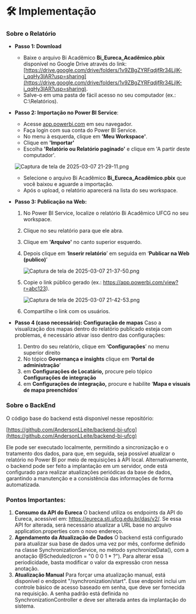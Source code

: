 # 🛠️ Implementação

### Sobre o Relatório

- **Passo 1: Download**
    - Baixe o arquivo Bi Acadêmico **Bi_Eureca_Acadêmico.pbix** disponível no Google Drive através do link: [https://drive.google.com/drive/folders/1v9ZBgZYRFqdjfRr34LjIK-i_qqHy3IAR?usp=sharing](https://drive.google.com/drive/folders/1v9ZBgZYRFqdjfRr34LjIK-i_qqHy3IAR?usp=sharing).
    - Salve-o em uma pasta de fácil acesso no seu computador (ex.: C:\Relatórios\).
- **Passo 2: Importação no Power BI Service**:
    - Acesse [app.powerbi.com](https://app.powerbi.com/) em seu navegador.
    - Faça login com sua conta do Power BI Service.
    - No menu à esquerda, clique em **'Meu Workspace'**.
    - Clique em **'Importar'**
    - Escolha **'Relatório ou Relatório paginado'** e clique em 'A partir deste computador'.
    
    ![Captura de tela de 2025-03-07 21-29-11.png](%F0%9F%9B%A0%EF%B8%8F%20Implementac%CC%A7a%CC%83o%201afe05f13f4a804ebb8ce5eb00f9b798/Captura_de_tela_de_2025-03-07_21-29-11.png)
    
    - Selecione o arquivo Bi Acadêmico **Bi_Eureca_Acadêmico.pbix** que você baixou e aguarde a importação.
    - Após o upload, o relatório aparecerá na lista do seu workspace.
- **Passo 3: Publicação na Web:**
    1. No Power BI Service, localize o relatório Bi Acadêmico UFCG no seu workspace.
    2. Clique no seu relatório para que ele abra.
    3. Clique em **'Arquivo'** no canto superior esquerdo.
    4. Depois clique em ‘**Inserir relatório**’ em seguida em ‘**Publicar na Web (publico)**’
        
        ![Captura de tela de 2025-03-07 21-37-50.png](%F0%9F%9B%A0%EF%B8%8F%20Implementac%CC%A7a%CC%83o%201afe05f13f4a804ebb8ce5eb00f9b798/Captura_de_tela_de_2025-03-07_21-37-50.png)
        
    5. Copie o link público gerado (ex.: https://app.powerbi.com/view?r=abc123).
        
        ![Captura de tela de 2025-03-07 21-42-53.png](%F0%9F%9B%A0%EF%B8%8F%20Implementac%CC%A7a%CC%83o%201afe05f13f4a804ebb8ce5eb00f9b798/Captura_de_tela_de_2025-03-07_21-42-53.png)
        
    6. Compartilhe o link com os usuários.
- **Passo 4 (caso necessário): Configuração de mapas**
Caso a visualização dos mapas dentro do relatório publicado esteja com problemas, é necessário ativar isso dentro das configurações:
    1. Dentro do seu relatório, clique em ‘**Configurações**’ no menu superior direito
    2. No tópico **Governança e insights** clique em ‘**Portal de administração**’
    3. em **Configurações de Locatário,** procure pelo tópico **Configurações de integração**
    4. em **Configurações de integração,** procure e habilite ‘**Mapa e visuais de mapa preenchidos**’

### Sobre o BackEnd

O código base do backend está disponível nesse repositório: 

[https://github.com/AndersonLLeite/backend-bi-ufcg](https://github.com/AndersonLLeite/backend-bi-ufcg)

Ele pode ser executado localmente, permitindo a sincronização e o tratamento dos dados, para que, em seguida, seja possível atualizar o relatório no Power BI por meio de requisições à API local. Alternativamente, o backend pode ser feito a implantação em um servidor, onde está configurado para realizar atualizações periódicas da base de dados, garantindo a manutenção e a consistência das informações de forma automatizada. 

### Pontos Importantes:

1. **Consumo da API do Eureca**
O backend utiliza os endpoints da API do Eureca, acessível em: https://eureca.sti.ufcg.edu.br/das/v2/. Se essa API for alterada, será necessário atualizar a URL base no arquivo application.properties com o novo endereço.
2. **Agendamento da Atualização de Dados**
O backend está configurado para atualizar sua base de dados uma vez por mês, conforme definido na classe SynchronizationService, no método synchronizeData(), com a anotação @Scheduled(cron = "0 0 0 1 * ?"). Para alterar essa periodicidade, basta modificar o valor da expressão cron nessa anotação.
3. **Atualização Manual**
Para forçar uma atualização manual, está disponível o endpoint "/synchronization/start". Esse endpoint inclui um controle básico de acesso baseado em senha, que deve ser fornecida na requisição. A senha padrão está definida no SynchronizationController e deve ser alterada antes da implantação  do sistema.